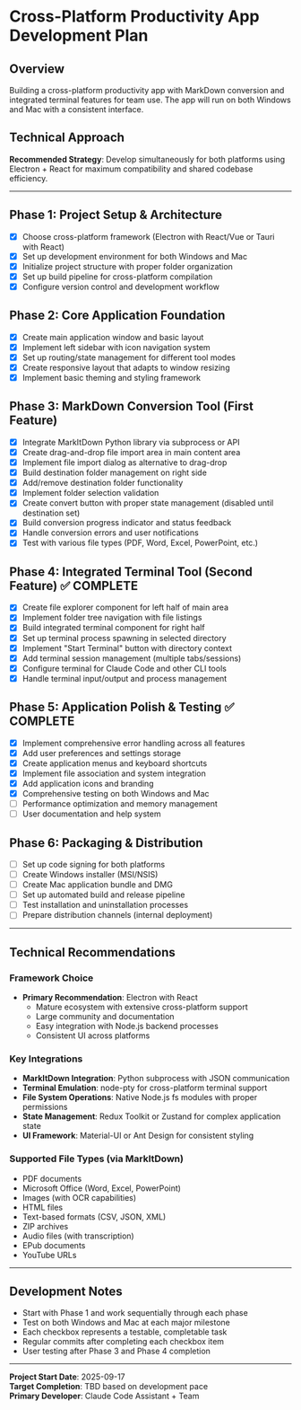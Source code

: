# Cross-Platform Productivity App Development Plan

## Overview
Building a cross-platform productivity app with MarkDown conversion and integrated terminal features for team use. The app will run on both Windows and Mac with a consistent interface.

## Technical Approach
**Recommended Strategy**: Develop simultaneously for both platforms using Electron + React for maximum compatibility and shared codebase efficiency.

---

## Phase 1: Project Setup & Architecture
- [x] Choose cross-platform framework (Electron with React/Vue or Tauri with React)
- [x] Set up development environment for both Windows and Mac
- [x] Initialize project structure with proper folder organization
- [x] Set up build pipeline for cross-platform compilation
- [x] Configure version control and development workflow

## Phase 2: Core Application Foundation
- [x] Create main application window and basic layout
- [x] Implement left sidebar with icon navigation system
- [x] Set up routing/state management for different tool modes
- [x] Create responsive layout that adapts to window resizing
- [x] Implement basic theming and styling framework

## Phase 3: MarkDown Conversion Tool (First Feature)
- [x] Integrate MarkItDown Python library via subprocess or API
- [x] Create drag-and-drop file import area in main content area
- [x] Implement file import dialog as alternative to drag-drop
- [x] Build destination folder management on right side
- [x] Add/remove destination folder functionality
- [x] Implement folder selection validation
- [x] Create convert button with proper state management (disabled until destination set)
- [x] Build conversion progress indicator and status feedback
- [x] Handle conversion errors and user notifications
- [x] Test with various file types (PDF, Word, Excel, PowerPoint, etc.)

## Phase 4: Integrated Terminal Tool (Second Feature) ✅ COMPLETE
- [x] Create file explorer component for left half of main area
- [x] Implement folder tree navigation with file listings
- [x] Build integrated terminal component for right half
- [x] Set up terminal process spawning in selected directory
- [x] Implement "Start Terminal" button with directory context
- [x] Add terminal session management (multiple tabs/sessions)
- [x] Configure terminal for Claude Code and other CLI tools
- [x] Handle terminal input/output and process management

## Phase 5: Application Polish & Testing ✅ COMPLETE
- [x] Implement comprehensive error handling across all features
- [x] Add user preferences and settings storage
- [x] Create application menus and keyboard shortcuts
- [x] Implement file association and system integration
- [x] Add application icons and branding
- [x] Comprehensive testing on both Windows and Mac
- [ ] Performance optimization and memory management
- [ ] User documentation and help system

## Phase 6: Packaging & Distribution
- [ ] Set up code signing for both platforms
- [ ] Create Windows installer (MSI/NSIS)
- [ ] Create Mac application bundle and DMG
- [ ] Set up automated build and release pipeline
- [ ] Test installation and uninstallation processes
- [ ] Prepare distribution channels (internal deployment)

---

## Technical Recommendations

### Framework Choice
- **Primary Recommendation**: Electron with React
  - Mature ecosystem with extensive cross-platform support
  - Large community and documentation
  - Easy integration with Node.js backend processes
  - Consistent UI across platforms

### Key Integrations
- **MarkItDown Integration**: Python subprocess with JSON communication
- **Terminal Emulation**: node-pty for cross-platform terminal support
- **File System Operations**: Native Node.js fs modules with proper permissions
- **State Management**: Redux Toolkit or Zustand for complex application state
- **UI Framework**: Material-UI or Ant Design for consistent styling

### Supported File Types (via MarkItDown)
- PDF documents
- Microsoft Office (Word, Excel, PowerPoint)
- Images (with OCR capabilities)
- HTML files
- Text-based formats (CSV, JSON, XML)
- ZIP archives
- Audio files (with transcription)
- EPub documents
- YouTube URLs

---

## Development Notes
- Start with Phase 1 and work sequentially through each phase
- Test on both Windows and Mac at each major milestone
- Each checkbox represents a testable, completable task
- Regular commits after completing each checkbox item
- User testing after Phase 3 and Phase 4 completion

---

**Project Start Date**: 2025-09-17  
**Target Completion**: TBD based on development pace  
**Primary Developer**: Claude Code Assistant + Team